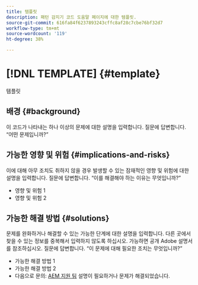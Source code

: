 ```yaml
---
title: 템플릿
description: 패턴 감지기 코드 도움말 페이지에 대한 템플릿.
source-git-commit: 616fa84f6237893243cffc8af28c7cbe76bf32d7
workflow-type: tm+mt
source-wordcount: '119'
ht-degree: 38%

---
```



# [!DNL TEMPLATE] {#template}

템플릿

## 배경 {#background}

이 코드가 나타내는 하나 이상의 문제에 대한 설명을 입력합니다.
질문에 답변합니다. “어떤 문제입니까?”

## 가능한 영향 및 위험 {#implications-and-risks}

이에 대해 아무 조치도 취하지 않을 경우 발생할 수 있는 잠재적인 영향 및 위험에 대한 설명을 입력합니다.
질문에 답변합니다. “이를 해결해야 하는 이유는 무엇입니까?”

* 영향 및 위험 1
* 영향 및 위험 2

## 가능한 해결 방법 {#solutions}

문제를 완화하거나 해결할 수 있는 가능한 단계에 대한 설명을 입력합니다. 다른 곳에서 찾을 수 있는 정보를 중복해서 입력하지 않도록 하십시오. 가능하면 공개 Adobe 설명서를 참조하십시오.
질문에 답변합니다. “이 문제에 대해 필요한 조치는 무엇입니까?”

* 가능한 해결 방법 1
* 가능한 해결 방법 2
* 다음으로 문의: [AEM 지원 팀](https://helpx.adobe.com/kr/enterprise/using/support-for-experience-cloud.html) 설명이 필요하거나 문제가 해결되었습니다.
